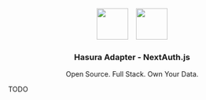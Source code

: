 <p align="center">
   <br/>
   <a href="https://next-auth.js.org" target="_blank"><img height="64px" src="https://next-auth.js.org/img/logo/logo-sm.png" /></a>&nbsp;&nbsp;&nbsp;&nbsp;<img height="64px" src="https://hasura.io/brand-assets/hasura-logo-primary-dark.svg" />
   <h3 align="center"><b>Hasura Adapter</b> - NextAuth.js</h3>
   <p align="center">
   Open Source. Full Stack. Own Your Data.
   </p>
</p>

TODO